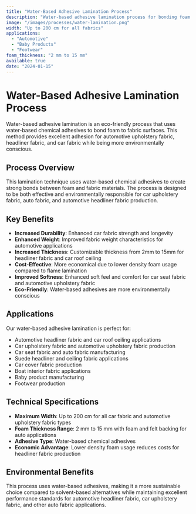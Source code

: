 ```yaml
---
title: "Water-Based Adhesive Lamination Process"
description: "Water-based adhesive lamination process for bonding foam to fabric using eco-friendly chemical adhesives, providing cost-effective solutions for automotive headliner fabric, car upholstery fabric, and auto fabric applications."
image: "/images/processes/water-lamination.png"
width: "Up to 200 cm for all fabrics"
applications:
  - "Automotive"
  - "Baby Products"
  - "Footwear"
foam_thickness: "2 mm to 15 mm"
available: true
date: "2024-01-15"
---
```


# Water-Based Adhesive Lamination Process

Water-based adhesive lamination is an eco-friendly process that uses water-based chemical adhesives to bond foam to fabric surfaces. This method provides excellent adhesion for automotive upholstery fabric, headliner fabric, and car fabric while being more environmentally conscious.

## Process Overview

This lamination technique uses water-based chemical adhesives to create strong bonds between foam and fabric materials. The process is designed to be both effective and environmentally responsible for car upholstery fabric, auto fabric, and automotive headliner fabric production.

## Key Benefits

- **Increased Durability**: Enhanced car fabric strength and longevity
- **Enhanced Weight**: Improved fabric weight characteristics for automotive applications
- **Increased Thickness**: Customizable thickness from 2mm to 15mm for headliner fabric and car roof ceiling
- **Cost-Effective**: More economical due to lower density foam usage compared to flame lamination
- **Improved Softness**: Enhanced soft feel and comfort for car seat fabric and automotive upholstery fabric
- **Eco-Friendly**: Water-based adhesives are more environmentally conscious

## Applications

Our water-based adhesive lamination is perfect for:
- Automotive headliner fabric and car roof ceiling applications
- Car upholstery fabric and automotive upholstery fabric production
- Car seat fabric and auto fabric manufacturing
- Suede headliner and ceiling fabric applications
- Car cover fabric production
- Boat interior fabric applications
- Baby product manufacturing
- Footwear production

## Technical Specifications

- **Maximum Width**: Up to 200 cm for all car fabric and automotive upholstery fabric types
- **Foam Thickness Range**: 2 mm to 15 mm with foam and felt backing for auto applications
- **Adhesive Type**: Water-based chemical adhesives
- **Economic Advantage**: Lower density foam usage reduces costs for headliner fabric production

## Environmental Benefits

This process uses water-based adhesives, making it a more sustainable choice compared to solvent-based alternatives while maintaining excellent performance standards for automotive headliner fabric, car upholstery fabric, and other auto fabric applications. 